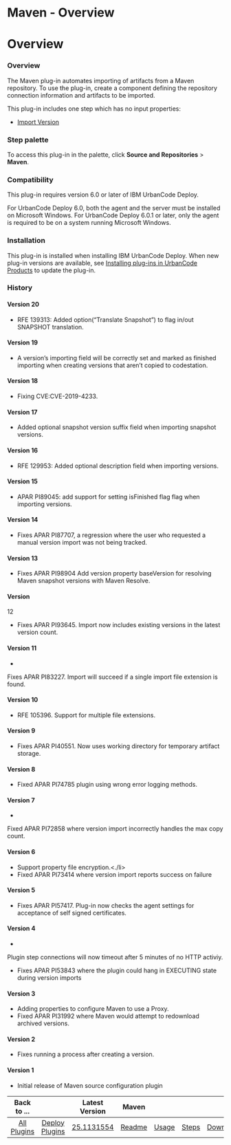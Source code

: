 
Maven - Overview
================

# Overview



### Overview




 


The Maven plug-in automates importing of artifacts from a Maven repository. To use the plug-in, 
create a component defining the repository connection information and artifacts to be imported. 


This plug-in includes
 one step which has no input properties:


* [Import Version](#import_version)



### Step palette


To access this 
plug-in in the palette, click **Source and Repositories** > **Maven**.


### Compatibility


This plug-in requires 
version 6.0 or later of IBM UrbanCode Deploy.


For UrbanCode Deploy 6.0, both the agent and the server must be 
installed on Microsoft Windows. For UrbanCode Deploy 6.0.1 or later, only the agent is required to be on a system 
running Microsoft Windows.


### Installation


This plug-in is installed when installing IBM UrbanCode Deploy. When new
 plug-in versions are available, see [Installing plug-ins in UrbanCode 
Products](https://www.urbancode.com/resource/installing-plug-ins-in-urbancode-products/ "Installing plug-ins in 
UrbanCode Deploy") to update the plug-in.


### History


#### Version 20


* RFE 139313: Added option(“Translate 
Snapshot”) to flag in/out SNAPSHOT translation.


#### Version 19


* A version’s importing field will be correctly set 
and marked as finished importing when creating versions that aren’t copied to codestation.


#### Version 18


* Fixing 
CVE:CVE-2019-4233.


#### Version 17


* Added optional snapshot version suffix field when importing snapshot versions.



#### Version 16


* RFE 129953: Added optional description field when importing versions.


#### Version 15


* APAR 
PI89045: add support for setting isFinished flag flag when importing versions.


#### Version 14


* Fixes APAR PI87707,
 a regression where the user who requested a manual version import was not being tracked.


#### Version 13


* Fixes 
APAR PI98904 Add version property baseVersion for resolving Maven snapshot versions with Maven Resolve.


#### Version 
12


* Fixes APAR PI93645. Import now includes existing versions in the latest version count.


#### Version 11


* 
Fixes APAR PI83227. Import will succeed if a single import file extension is found.


#### Version 10


* RFE 105396. 
Support for multiple file extensions.


#### Version 9


* Fixes APAR PI40551. Now uses working directory for temporary 
artifact storage.


#### Version 8


* Fixed APAR PI74785 plugin using wrong error logging methods.


#### Version 7


*
 Fixed APAR PI72858 where version import incorrectly handles the max copy count.


#### Version 6


* Support property 
file encryption.<./li>
* Fixed APAR PI73414 where version import reports success on failure


#### Version 5


* Fixes 
APAR PI57417. Plug-in now checks the agent settings for acceptance of self signed certificates.


#### Version 4


* 
Plugin step connections will now timeout after 5 minutes of no HTTP activiy.
* Fixes APAR PI53843 where the plugin could
 hang in EXECUTING state during version imports


#### Version 3


* Adding properties to configure Maven to use a 
Proxy.
* Fixed APAR PI31992 where Maven would attempt to redownload archived versions.


#### Version 2


* Fixes 
running a process after creating a version.


#### Version 1


* Initial release of Maven source configuration plugin


|Back to ...||Latest Version|Maven ||||
| :---: | :---: | :---: | :---: | :---: | :---: | :---: |
|[All Plugins](../../index.md)|[Deploy Plugins](../README.md)|[25.1131554]()|[Readme](README.md)|[Usage](usage.md)|[Steps](steps.md)|[Downloads](downloads.md)|
